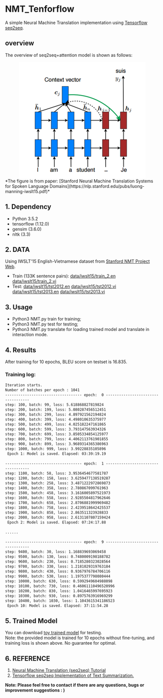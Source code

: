 # NMT_Tenforflow
A simple Neural Machine Translation implementation using [Tensorflow seq2seq](https://www.tensorflow.org/api_guides/python/contrib.seq2seq).

## overview
The overview of seq2seq+attention model is shown as follows:  
  
<div align='center'>
<img src="./figure/1543793202(1.jpg"  alt="图片名称" align=center />
</div>  
*The figure is from paper: [Stanford Neural Machine Translation Systems for Spoken Language Domains](https://nlp.stanford.edu/pubs/luong-manning-iwslt15.pdf)*

## 1. Dependency
- Python 3.5.2  
- tensorflow (1.12.0)  
- gensim (3.6.0)  
- nltk (3.3)  

## 2. DATA
Using IWSLT'15 English-Vietnamese dataset from [Stanford NMT Project Web](https://nlp.stanford.edu/projects/nmt/).  
- Train (133K sentence pairs): [data/iwslt15/train_2.en](https://github.com/Derekkk/NMT_Tenforflow/tree/master/data/iwslt15) [data/iwslt15/train_2.vi](https://github.com/Derekkk/NMT_Tenforflow/tree/master/data/iwslt15)   
- Test:  [data/iwslt15/tst2012.en](https://github.com/Derekkk/NMT_Tenforflow/tree/master/data/iwslt15) [data/iwslt15/tst2012.vi](https://github.com/Derekkk/NMT_Tenforflow/tree/master/data/iwslt15) [data/iwslt15/tst2013.en](https://github.com/Derekkk/NMT_Tenforflow/tree/master/data/iwslt15) [data/iwslt15/tst2013.vi](https://github.com/Derekkk/NMT_Tenforflow/tree/master/data/iwslt15) 

## 3. Usage
- Python3 NMT.py train for training;
- Python3 NMT.py test for testing;
- Python3 NMT.py translate for loading trained model and translate in interaction mode.

## 4. Results

After training for 10 epochs, BLEU score on testset is 16.835.

### Training log:
```
Iteration starts.
Number of batches per epoch : 1041
----------------------------------- epoch:  0 -----------------------------------  
step: 100, batch: 99, loss: 5.618868827819824  
step: 200, batch: 199, loss: 5.080287456512451  
step: 300, batch: 299, loss: 4.897921562194824  
step: 400, batch: 399, loss: 4.498010635375977  
step: 500, batch: 499, loss: 4.025182247161865  
step: 600, batch: 599, loss: 3.793147563934326  
step: 700, batch: 699, loss: 3.8505334854125977  
step: 800, batch: 799, loss: 4.4062113761901855  
step: 900, batch: 899, loss: 3.9689314365386963  
step: 1000, batch: 999, loss: 3.99228835105896  
 Epoch 1: Model is saved. Elapsed: 03:39:19.19   
  
----------------------------------- epoch:  1 -----------------------------------  
step: 1100, batch: 58, loss: 3.9536454677581787  
step: 1200, batch: 158, loss: 3.6259477138519287  
step: 1300, batch: 258, loss: 3.4871222972869873  
step: 1400, batch: 358, loss: 2.780867099761963  
step: 1500, batch: 458, loss: 3.1616005897521973  
step: 1600, batch: 558, loss: 2.9285504817962646  
step: 1700, batch: 658, loss: 2.8706881999969482  
step: 1800, batch: 758, loss: 2.4239518642425537  
step: 1900, batch: 858, loss: 2.863511323928833  
step: 2000, batch: 958, loss: 2.6131107807159424  
 Epoch 2: Model is saved. Elapsed: 07:24:17.88   

......  
  
----------------------------------- epoch:  9 -----------------------------------  
step: 9400, batch: 30, loss: 1.168839693069458  
step: 9500, batch: 130, loss: 0.7480009198188782  
step: 9600, batch: 230, loss: 0.7185280323028564  
step: 9700, batch: 330, loss: 1.2181029319763184  
step: 9800, batch: 430, loss: 0.9367976784706116  
step: 9900, batch: 530, loss: 1.1975377798080444  
step: 10000, batch: 630, loss: 0.5992949604988098  
step: 10100, batch: 730, loss: 0.46061110496520996  
step: 10200, batch: 830, loss: 1.0416465997695923  
step: 10300, batch: 930, loss: 0.8975763916969299  
step: 10400, batch: 1030, loss: 1.1043615341186523  
 Epoch 10: Model is saved. Elapsed: 37:11:54.28   
```

## 5. Trained Model

You can download [ toy trained model](https://drive.google.com/open?id=1FKTU_vsE1qhcxA8LV2vbHTAA3xTHFUOP) for testing.   
Note: the provided model is trained for 10 epochs without fine-tuning, and training loss is shown above. No guarantee for optimal.

## 6. REFERENCE

1.  [Neural Machine Translation (seq2seq) Tutorial](https://github.com/tensorflow/nmt)  
2.  [Tensorflow seq2seq Implementation of Text Summarization.](https://github.com/dongjun-Lee/text-summarization-tensorflow)
 
  
    
    
**Note: Please feel free to contact if there are any questions, bugs or improvement suggestions : )**

